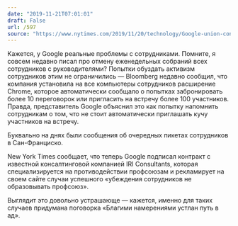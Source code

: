 ```yaml
---
date: "2019-11-21T07:01:01"
draft: False
url: /597
source: "https://www.nytimes.com/2019/11/20/technology/Google-union-consultant.html"
---
```


Кажется, у Google реальные проблемы с сотрудниками. Помните, я совсем недавно писал про отмену еженедельных собраний всех сотрудников с руководителями? Попытки обуздать активизм сотрудников этим не ограничились — Bloomberg недавно сообщил, что компания установила на все компьютеры сотрудников расширение Chrome, которое автоматически сообщало о попытках забронировать более 10 переговорок или пригласить на встречу более 100 участников. Правда, представитель Google объяснил это как попытку напомнить сотрудникам о том, что не стоит автоматически приглашать кучу участников на встречу. 

Буквально на днях были сообщения об очередных пикетах сотрудников в Сан-Франциско.

New York Times сообщает, что теперь Google подписал контракт с известной консалтинговой компанией IRI Consultants, которая специализируется на противодействии профсоюзам и рекламирует на своем сайте случаи успешного «убеждения сотрудников не образовывать профсоюз». 

Выглядит это довольно устрашающе — кажется, именно для таких случаев придумана поговорка «Благими намерениями устлан путь в ад».
